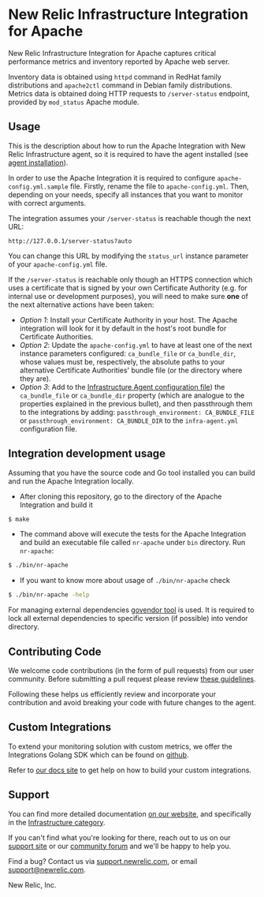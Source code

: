 # New Relic Infrastructure Integration for Apache

New Relic Infrastructure Integration for Apache captures critical performance
metrics and inventory reported by Apache web server.

Inventory data is obtained using `httpd` command in RedHat family distributions
and `apache2ctl` command in Debian family distributions.
Metrics data is obtained doing HTTP requests to `/server-status` endpoint, provided by
`mod_status` Apache module.

## Usage
This is the description about how to run the Apache Integration with New Relic
Infrastructure agent, so it is required to have the agent installed
(see
[agent installation](https://docs.newrelic.com/docs/infrastructure/new-relic-infrastructure/installation/install-infrastructure-linux)).

In order to use the Apache Integration it is required to configure
`apache-config.yml.sample` file. Firstly, rename the file to
`apache-config.yml`. Then, depending on your needs, specify all instances that
you want to monitor with correct arguments.

The integration assumes your `/server-status` is reachable though the next URL:
```
http://127.0.0.1/server-status?auto
```

You can change this URL by modifying the `status_url` instance parameter of your `apache-config.yml` file.

If the `/server-status` is reachable only though an HTTPS connection which uses a certificate that is signed by your own
Certificate Authority (e.g. for internal use or development purposes), you will need to make sure **one** of the next alternative
actions have been taken:

* *Option 1*: Install your Certificate Authority in your host. The Apache integration will look for it by default in the host's root
  bundle for Certificate Authorities.
* *Option 2*: Update the `apache-config.yml` to have at least one of the next instance parameters configured: `ca_bundle_file` or
  `ca_bundle_dir`, whose values must be, respectively, the absolute paths to your alternative Certificate Authorities' bundle
  file (or the directory where they are).
* *Option 3*: Add to the [Infrastructure Agent configuration file](https://docs.newrelic.com/docs/infrastructure/new-relic-infrastructure/configuration/configure-infrastructure-agent))
  the `ca_bundle_file` or `ca_bundle_dir` property (which are analogue to the properties explained in the previous
  bullet), and then passthrough them to the integrations by adding: `passthrough_environment: CA_BUNDLE_FILE` or
  `passthrough_environment: CA_BUNDLE_DIR` to the `infra-agent.yml` configuration file.

## Integration development usage

Assuming that you have the source code and Go tool installed you can build and run the Apache Integration locally.
* After cloning this repository, go to the directory of the Apache Integration and build it
```bash
$ make
```
* The command above will execute the tests for the Apache Integration and build an executable file called `nr-apache` under `bin` directory. Run `nr-apache`:
```bash
$ ./bin/nr-apache
```
* If you want to know more about usage of `./bin/nr-apache` check
```bash
$ ./bin/nr-apache -help
```

For managing external dependencies [govendor tool](https://github.com/kardianos/govendor) is used. It is required to lock all external dependencies to specific version (if possible) into vendor directory.

## Contributing Code

We welcome code contributions (in the form of pull requests) from our user
community. Before submitting a pull request please review [these guidelines](https://github.com/newrelic/nri-apache/blob/master/CONTRIBUTING.md).

Following these helps us efficiently review and incorporate your contribution
and avoid breaking your code with future changes to the agent.

## Custom Integrations

To extend your monitoring solution with custom metrics, we offer the Integrations
Golang SDK which can be found on [github](https://github.com/newrelic/infra-integrations-sdk).

Refer to [our docs site](https://docs.newrelic.com/docs/infrastructure/integrations-sdk/get-started/intro-infrastructure-integrations-sdk)
to get help on how to build your custom integrations.

## Support

You can find more detailed documentation [on our website](http://newrelic.com/docs),
and specifically in the [Infrastructure category](https://docs.newrelic.com/docs/infrastructure).

If you can't find what you're looking for there, reach out to us on our [support
site](http://support.newrelic.com/) or our [community forum](http://forum.newrelic.com)
and we'll be happy to help you.

Find a bug? Contact us via [support.newrelic.com](http://support.newrelic.com/),
or email support@newrelic.com.

New Relic, Inc.



